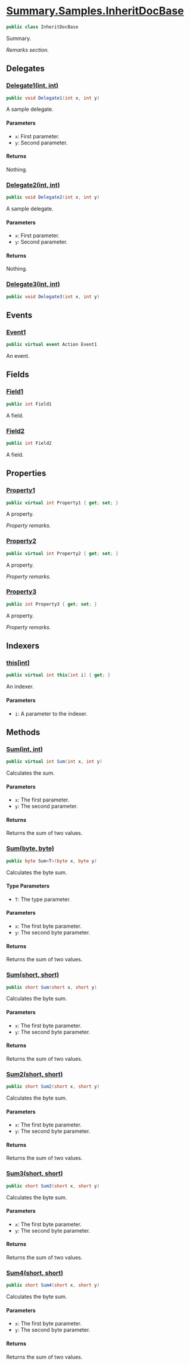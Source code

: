 # [Summary.Samples.InheritDocBase](../src/Core/Samples/InheritDocSample.cs#L8)
```cs
public class InheritDocBase
```

Summary.

_Remarks section._

## Delegates
### [Delegate1(int, int)](../src/Core/Samples/InheritDocSample.cs#L16)
```cs
public void Delegate1(int x, int y)
```

A sample delegate.

#### Parameters
- `x`: First parameter.
- `y`: Second parameter.

#### Returns
Nothing.

### [Delegate2(int, int)](../src/Core/Samples/InheritDocSample.cs#L19)
```cs
public void Delegate2(int x, int y)
```

A sample delegate.

#### Parameters
- `x`: First parameter.
- `y`: Second parameter.

#### Returns
Nothing.

### [Delegate3(int, int)](../src/Core/Samples/InheritDocSample.cs#L22)
```cs
public void Delegate3(int x, int y)
```

## Events
### [Event1](../src/Core/Samples/InheritDocSample.cs#L55)
```cs
public virtual event Action Event1
```

An event.

## Fields
### [Field1](../src/Core/Samples/InheritDocSample.cs#L27)
```cs
public int Field1
```

A field.

### [Field2](../src/Core/Samples/InheritDocSample.cs#L30)
```cs
public int Field2
```

A field.

## Properties
### [Property1](../src/Core/Samples/InheritDocSample.cs#L38)
```cs
public virtual int Property1 { get; set; }
```

A property.

_Property remarks._

### [Property2](../src/Core/Samples/InheritDocSample.cs#L41)
```cs
public virtual int Property2 { get; set; }
```

A property.

_Property remarks._

### [Property3](../src/Core/Samples/InheritDocSample.cs#L44)
```cs
public int Property3 { get; set; }
```

A property.

_Property remarks._

## Indexers
### [this[int]](../src/Core/Samples/InheritDocSample.cs#L50)
```cs
public virtual int this[int i] { get; }
```

An indexer.

#### Parameters
- `i`: A parameter to the indexer.

## Methods
### [Sum(int, int)](../src/Core/Samples/InheritDocSample.cs#L63)
```cs
public virtual int Sum(int x, int y)
```

Calculates the sum.

#### Parameters
- `x`: The first parameter.
- `y`: The second parameter.

#### Returns
Returns the sum of two values.

### [Sum<T>(byte, byte)](../src/Core/Samples/InheritDocSample.cs#L72)
```cs
public byte Sum<T>(byte x, byte y)
```

Calculates the byte sum.

#### Type Parameters
- `T`: The type parameter.

#### Parameters
- `x`: The first byte parameter.
- `y`: The second byte parameter.

#### Returns
Returns the sum of two values.

### [Sum(short, short)](../src/Core/Samples/InheritDocSample.cs#L75)
```cs
public short Sum(short x, short y)
```

Calculates the byte sum.

#### Parameters
- `x`: The first byte parameter.
- `y`: The second byte parameter.

#### Returns
Returns the sum of two values.

### [Sum2(short, short)](../src/Core/Samples/InheritDocSample.cs#L78)
```cs
public short Sum2(short x, short y)
```

Calculates the byte sum.

#### Parameters
- `x`: The first byte parameter.
- `y`: The second byte parameter.

#### Returns
Returns the sum of two values.

### [Sum3(short, short)](../src/Core/Samples/InheritDocSample.cs#L81)
```cs
public short Sum3(short x, short y)
```

Calculates the byte sum.

#### Parameters
- `x`: The first byte parameter.
- `y`: The second byte parameter.

#### Returns
Returns the sum of two values.

### [Sum4(short, short)](../src/Core/Samples/InheritDocSample.cs#L84)
```cs
public short Sum4(short x, short y)
```

Calculates the byte sum.

#### Parameters
- `x`: The first byte parameter.
- `y`: The second byte parameter.

#### Returns
Returns the sum of two values.

